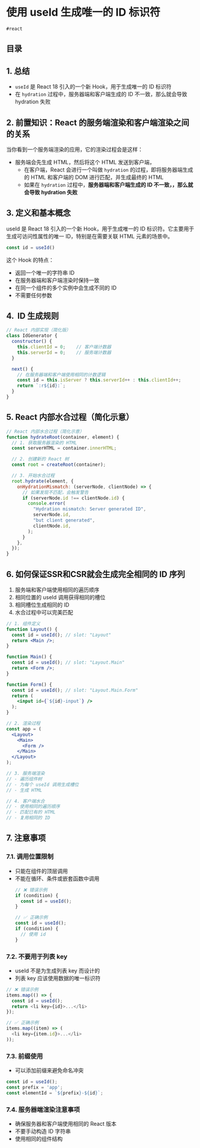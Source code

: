 
# 使用 useId 生成唯一的 ID 标识符


`#react` 


## 目录
<!-- toc -->
 ## 1. 总结 

- `useId` 是 React 18 引入的一个新 Hook，用于生成唯一的 ID 标识符
- 在 `hydration` 过程中，服务器端和客户端生成的 ID 不一致，那么就会导致 hydration 失败

## 2. 前置知识：React 的服务端渲染和客户端渲染之间的关系

当你看到一个服务端渲染的应用，它的渲染过程会是这样：
- 服务端会先生成 HTML，然后将这个 HTML 发送到客户端，
	- 在客户端，React 会进行一个叫做 `hydration` 的过程，即将服务器端生成的 HTML 和客户端的 DOM 进行匹配，并生成最终的 HTML
	- 如果在 `hydration` 过程中，**服务器端和客户端生成的 ID 不一致，，那么就会导致 hydration 失败**

## 3. 定义和基本概念

useId 是 React 18 引入的一个新 Hook，用于生成唯一的 ID 标识符。它主要用于生成可访问性属性的唯一 ID，特别是在需要关联 HTML 元素的场景中。

```javascript
const id = useId()
```

这个 Hook 的特点：

- 返回一个唯一的字符串 ID
- 在服务器端和客户端渲染时保持一致
- 在同一个组件的多个实例中会生成不同的 ID
- 不需要任何参数

## 4.  ID 生成规则

```javascript
// React 内部实现（简化版）
class IdGenerator {
  constructor() {
    this.clientId = 0;    // 客户端计数器
    this.serverId = 0;    // 服务端计数器
  }

  next() {
    // 在服务器端和客户端使用相同的计数逻辑
    const id = this.isServer ? this.serverId++ : this.clientId++;
    return `:r${id}:`;
  }
}

```

## 5. React 内部水合过程（简化示意）

```javascript
// React 内部水合过程（简化示意）
function hydrateRoot(container, element) {
  // 1. 获取服务器渲染的 HTML
  const serverHTML = container.innerHTML;

  // 2. 创建新的 React 树
  const root = createRoot(container);

  // 3. 开始水合过程
  root.hydrate(element, {
    onHydrationMismatch: (serverNode, clientNode) => {
      // 如果发现不匹配，会触发警告
      if (serverNode.id !== clientNode.id) {
        console.error(
          "Hydration mismatch: Server generated ID",
          serverNode.id,
          "but client generated",
          clientNode.id,
        );
      }
    },
  });
}


```

## 6. 如何保证SSR和CSR就会生成完全相同的 ID 序列

1. 服务端和客户端使用相同的遍历顺序
2. 相同位置的 useId 调用获得相同的槽位
3. 相同槽位生成相同的 ID
4. 水合过程中可以完美匹配

```jsx
// 1. 组件定义
function Layout() {
  const id = useId(); // slot: "Layout"
  return <Main />;
}

function Main() {
  const id = useId(); // slot: "Layout.Main"
  return <Form />;
}

function Form() {
  const id = useId(); // slot: "Layout.Main.Form"
  return (
    <input id={`${id}-input`} />
  );
}

// 2. 渲染过程
const app = (
  <Layout>
    <Main>
      <Form />
    </Main>
  </Layout>
);

// 3. 服务端渲染
// - 遍历组件树
// - 为每个 useId 调用生成槽位
// - 生成 HTML

// 4. 客户端水合
// - 使用相同的遍历顺序
// - 匹配已有的 HTML
// - 复用相同的 ID

```

## 7. 注意事项

### 7.1. 调用位置限制

- 只能在组件的顶层调用
- 不能在循环、条件或嵌套函数中调用
   ```javascript
   // ❌ 错误示例
   if (condition) {
     const id = useId();
   }

   // ✅ 正确示例
   const id = useId();
   if (condition) {
     // 使用 id
   }
   ```

### 7.2. 不要用于列表 key

   - useId 不是为生成列表 key 而设计的
   - 列表 key 应该使用数据的唯一标识符
   ```javascript
   // ❌ 错误示例
   items.map(() => {
     const id = useId();
     return <li key={id}>...</li>
   });

   // ✅ 正确示例
   items.map((item) => (
     <li key={item.id}>...</li>
   ));
   ```

### 7.3. 前缀使用

   - 可以添加前缀来避免命名冲突
   ```javascript
   const id = useId();
   const prefix = 'app';
   const elementId = `${prefix}-${id}`;
   ```

### 7.4. 服务器端渲染注意事项

   - 确保服务器和客户端使用相同的 React 版本
   - 不要手动构造 ID 字符串
   - 使用相同的组件结构
